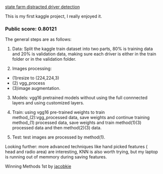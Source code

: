 # 
[state farm distracted driver detection](https://www.kaggle.com/c/state-farm-distracted-driver-detection)

This is my first kaggle project,  I really enjoyed it.



### Public score: 0.80121



The general steps are as follows:

1. Data: Split the kaggle train dataset into two parts, 80% is training data and 20% is validation data, making sure each driver is either in the train folder or in the validation folder.

2. Images processing: 
* (1)resize to (224,224,3)
* (2) vgg_process 
* (3)image augmentation.

3. Models: vgg16 pretrained models without using the full connnected layers and using customized layers.

4. Train: using vgg16 pre-trained weights to train method_(2):vgg_processed data, save weights and continue training method_(1) processed data, save weights and train method(1)(3) processed data and then method(2)(3) data.

5. Test: test images are  processed by method(1).


Looking further: more advanced techniques like hand picked features ( head and radio area) are interesting, KNN is also worth trying, but my laptop is running out of memmory during saving features.


Winning Methods
1st by [jacobkie](https://www.kaggle.com/c/state-farm-distracted-driver-detection/discussion/22906#131467)

